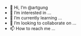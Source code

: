 - 👋 Hi, I’m @artgung
- 👀 I’m interested in ...
- 🌱 I’m currently learning ...
- 💞️ I’m looking to collaborate on ...
- 📫 How to reach me ...

<!---
artgung/artgung is a ✨ special ✨ repository because its `README.md` (this file) appears on your GitHub profile.
You can click the Preview link to take a look at your changes.
--->
